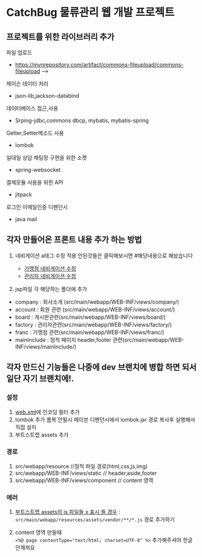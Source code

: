 # CatchBug 물류관리 웹 개발 프로젝트

## 프로젝트를 위한 라이브러리 추가

파일 업로드

- https://mvnrepository.com/artifact/commons-fileupload/commons-fileupload -->

제이슨 데이터 처리

- json-lib,jackson-databind

데이터베이스 접근,사용

- Srping-jdbc,commons dbcp, mybatis, mybatis-spring

Getter,Setter메소드 사용

- lombok

일대일 상담 채팅창 구현을 위한 소켓

- spring-websocket

결제모듈 사용을 위한 API

- jitpack

로그인 이메일인증 디펜던시

- java mail

## 각자 만들어온 프론트 내용 추가 하는 방법

1. 네비게이션 a태그 수정 적용 안된것들은 클릭해보시면 #해당내용으로 해놨습니다

   - [가맹점 네비게이션 수정](src/main/webapp/WEB-INF/views/mainInclude/sidebar_user.jsp)
   - [관리자 네비게이션 수정](src/main/webapp/WEB-INF/views/mainInclude/sidebar_master.jsp)

2. jsp파일 각 해당하는 폴더에 추가

- company :
  회사소개 (src/main/webapp/WEB-INF/views/company/)
- account :
  회원 관련 (src/main/webapp/WEB-INF/views/account/)
- board :
  게시판관련(src/main/webapp/WEB-INF/views/board/)
- factory :
  관리자관련(src/main/webapp/WEB-INF/views/factory/)
- franc :
  가맹점 관련(src/main/webapp/WEB-INF/views/franc/)
- mainInclude :
  정적 페이지 header,footer 관련(src/main/webapp/WEB-INF/views/mainInclude/)

## 각자 만드신 기능들은 나중에 dev 브랜치에 병합 하면 되서 일단 자기 브랜치에!.

### 설정

1. [web.xml]()에 인코딩 필터 추가
2. lombok 추가 롬복 안될시 메이븐 디펜던시에서 lombok.jar 경로 복사후 실행해서 직접 설치
3. 부트스트랩 assets 추가

### 경로

1. src/webapp/resource //정적 파일 경로(html,css,js,img)
2. src/webapp/WEB-INF/views/static // header,aside,footer
3. src/webapp/WEB-INF/views/component // content 영역

### 에러

1. [부트스트랩 assets의 js 파일들 x 표시 뜰 경우](https://needneo.tistory.com/108) : `src/main/webapp/resources/assets/vendor/**/*.js` 경로 추가하기

2. content 영역 만들때  
   `<%@ page contentType="text/html; charset=UTF-8" %>` 추가해주셔야 한글 안깨져요
